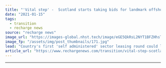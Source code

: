 ```yaml
---
title: "'Vital step' -  Scotland starts taking bids for landmark offshore wind power tender"
date: "2021-01-15"
tags: 
  - transition
  - recharge news
source: "recharge news"
image_url: "https://images-global.nhst.tech/image/eGE5QkRsL2NYT1BFZHhsTnJsQ1RKWk1kcXYvTW41KzhNUmdselhhQkwxTT0=/nhst/binary/325b35d2d611824980dbba744a092b08"
image_fp: "/assets/img/post_thumbnails/171.jpg"
lead: "Country's first 'self administered' sector leasing round could lead to construction of 10GW of fixed and floating plant driven by $11.5bn wave of investment"
article_url: "https://www.rechargenews.com/transition/vital-step-scotland-starts-taking-bids-for-landmark-offshore-wind-power-tender/2-1-945670"
---
```


---
